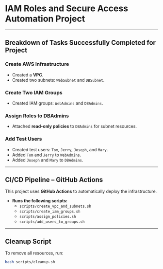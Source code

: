 # IAM Roles and Secure Access Automation Project

---

## Breakdown of Tasks Successfully Completed for Project

### Create AWS Infrastructure
- Created a **VPC**.
- Created two subnets: `WebSubnet` and `DBSubnet`.

### Create Two IAM Groups
- Created IAM groups: `WebAdmins` and `DBAdmins`.

### Assign Roles to DBAdmins
- Attached **read-only policies** to `DBAdmins` for subnet resources.

### Add Test Users
- Created test users: `Tom`, `Jerry`, `Joseph`, and `Mary`.
- Added `Tom` and `Jerry` to `WebAdmins`.
- Added `Joseph` and `Mary` to `DBAdmins`.

---

##  CI/CD Pipeline – GitHub Actions

This project uses **GitHub Actions** to automatically deploy the infrastructure.

- **Runs the following scripts:**
  - `scripts/create_vpc_and_subnets.sh`
  - `scripts/create_iam_groups.sh`
  - `scripts/assign_policies.sh`
  - `scripts/add_users_to_groups.sh`

---

## Cleanup Script

To remove all resources, run:

```bash
bash scripts/cleanup.sh
